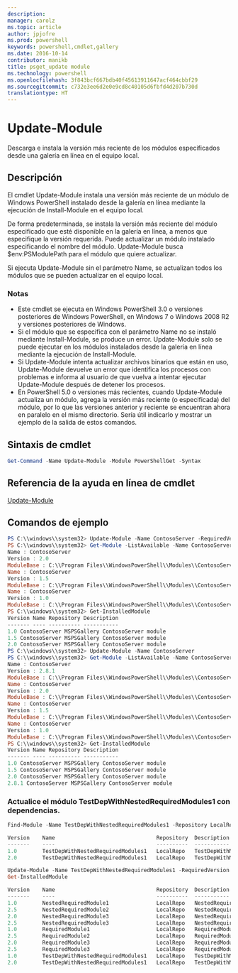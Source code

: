 ```yaml
---
description: 
manager: carolz
ms.topic: article
author: jpjofre
ms.prod: powershell
keywords: powershell,cmdlet,gallery
ms.date: 2016-10-14
contributor: manikb
title: psget_update module
ms.technology: powershell
ms.openlocfilehash: 3f843bcf667bdb40f45613911647acf464cbbf29
ms.sourcegitcommit: c732e3ee6d2e0e9cd8c40105d6fbfd4d207b730d
translationtype: HT
---
```

# <a name="update-module"></a>Update-Module

Descarga e instala la versión más reciente de los módulos especificados desde una galería en línea en el equipo local.

## <a name="description"></a>Descripción

El cmdlet Update-Module instala una versión más reciente de un módulo de Windows PowerShell instalado desde la galería en línea mediante la ejecución de Install-Module en el equipo local.

De forma predeterminada, se instala la versión más reciente del módulo especificado que esté disponible en la galería en línea, a menos que especifique la versión requerida. Puede actualizar un módulo instalado especificando el nombre del módulo. Update-Module busca $env:PSModulePath para el módulo que quiere actualizar.

Si ejecuta Update-Module sin el parámetro Name, se actualizan todos los módulos que se pueden actualizar en el equipo local.

### <a name="notes"></a>Notas

- Este cmdlet se ejecuta en Windows PowerShell 3.0 o versiones posteriores de Windows PowerShell, en Windows 7 o Windows 2008 R2 y versiones posteriores de Windows.
- Si el módulo que se especifica con el parámetro Name no se instaló mediante Install-Module, se produce un error. Update-Module solo se puede ejecutar en los módulos instalados desde la galería en línea mediante la ejecución de Install-Module.
- Si Update-Module intenta actualizar archivos binarios que están en uso, Update-Module devuelve un error que identifica los procesos con problemas e informa al usuario de que vuelva a intentar ejecutar Update-Module después de detener los procesos.
- En PowerShell 5.0 o versiones más recientes, cuando Update-Module actualiza un módulo, agrega la versión más reciente (o especificada) del módulo, por lo que las versiones anterior y reciente se encuentran ahora en paralelo en el mismo directorio. Sería útil indicarlo y mostrar un ejemplo de la salida de estos comandos.


## <a name="cmdlet-syntax"></a>Sintaxis de cmdlet
```powershell
Get-Command -Name Update-Module -Module PowerShellGet -Syntax
```

## <a name="cmdlet-online-help-reference"></a>Referencia de la ayuda en línea de cmdlet

[Update-Module](http://go.microsoft.com/fwlink/?LinkID=398576)


## <a name="example-commands"></a>Comandos de ejemplo

```powershell
PS C:\\windows\\system32> Update-Module -Name ContosoServer -RequiredVersion 1.5
PS C:\\windows\\system32> Get-Module -ListAvailable -Name ContosoServer | Format-List Name,Version,ModuleBase
Name : ContosoServer
Version : 2.0
ModuleBase : C:\\Program Files\\WindowsPowerShell\\Modules\\ContosoServer\\2.0
Name : ContosoServer
Version : 1.5
ModuleBase : C:\\Program Files\\WindowsPowerShell\\Modules\\ContosoServer\\1.5
Name : ContosoServer
Version : 1.0
ModuleBase : C:\\Program Files\\WindowsPowerShell\\Modules\\ContosoServer\\1.0
PS C:\\windows\\system32> Get-InstalledModule
Version Name Repository Description
------- ---- ---------- -----------
1.0 ContosoServer MSPSGallery ContosoServer module
1.5 ContosoServer MSPSGallery ContosoServer module
2.0 ContosoServer MSPSGallery ContosoServer module
PS C:\\windows\\system32> Update-Module -Name ContosoServer
PS C:\\windows\\system32> Get-Module -ListAvailable -Name ContosoServer | Format-List Name,Version,ModuleBase
Name : ContosoServer
Version : 2.8.1
ModuleBase : C:\\Program Files\\WindowsPowerShell\\Modules\\ContosoServer\\2.8.1
Name : ContosoServer
Version : 2.0
ModuleBase : C:\\Program Files\\WindowsPowerShell\\Modules\\ContosoServer\\2.0
Name : ContosoServer
Version : 1.5
ModuleBase : C:\\Program Files\\WindowsPowerShell\\Modules\\ContosoServer\\1.5
Name : ContosoServer
Version : 1.0
ModuleBase : C:\\Program Files\\WindowsPowerShell\\Modules\\ContosoServer\\1.0
PS C:\\windows\\system32> Get-InstalledModule
Version Name Repository Description
------- ---- ---------- -----------
1.0 ContosoServer MSPSGallery ContosoServer module
1.5 ContosoServer MSPSGallery ContosoServer module
2.0 ContosoServer MSPSGallery ContosoServer module
2.8.1 ContosoServer MSPSGallery ContosoServer module
```


###  <a name="update-the-testdepwithnestedrequiredmodules1-module-with-dependencies"></a>Actualice el módulo TestDepWithNestedRequiredModules1 con dependencias.
```powershell
Find-Module -Name TestDepWithNestedRequiredModules1 -Repository LocalRepo -AllVersions

Version    Name                                Repository  Description
-------    ----                                ----------  -----------
1.0        TestDepWithNestedRequiredModules1   LocalRepo   TestDepWithNestedRequiredModules1 module
2.0        TestDepWithNestedRequiredModules1   LocalRepo   TestDepWithNestedRequiredModules1 module

Update-Module -Name TestDepWithNestedRequiredModules1 -RequiredVersion 2.0
Get-InstalledModule

Version    Name                                Repository  Description
-------    ----                                ----------  -----------
1.0        NestedRequiredModule1               LocalRepo   NestedRequiredModule1 module
2.5        NestedRequiredModule2               LocalRepo   NestedRequiredModule2 module
2.0        NestedRequiredModule3               LocalRepo   NestedRequiredModule3 module
2.5        NestedRequiredModule3               LocalRepo   NestedRequiredModule3 module
1.0        RequiredModule1                     LocalRepo   RequiredModule1 module
2.5        RequiredModule2                     LocalRepo   RequiredModule2 module
2.0        RequiredModule3                     LocalRepo   RequiredModule3 module
2.5        RequiredModule3                     LocalRepo   RequiredModule3 module
1.0        TestDepWithNestedRequiredModules1   LocalRepo   TestDepWithNestedRequiredModules1 module
2.0        TestDepWithNestedRequiredModules1   LocalRepo   TestDepWithNestedRequiredModules1 module
```

